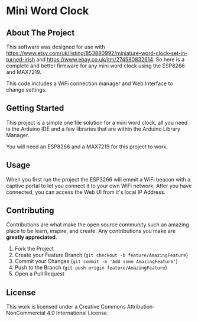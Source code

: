 # Mini Word Clock

## About The Project

This software was designed for use with https://www.etsy.com/uk/listing/853880992/miniature-word-clock-set-in-turned-irish and https://www.ebay.co.uk/itm/274580832614. So here is a complete and better firmware for any mini word clock using the ESP8266 and MAX7219.

This code includes a WiFi connection manager and Web Interface to change settings.

## Getting Started

This project is a simple one file solution for a mini word clock, all you need is the Arduino IDE and a few libraries that are within the Arduino Library Manager.

You will need an ESP8266 and a MAX7219 for this project to work.


## Usage

When you first run the project the ESP3266 will emmit a WiFi beacon with a captive portal to let you connect it to your own WiFi network. After you have connected, you can access the Web UI from it's local IP Address.


## Contributing

Contributions are what make the open source community such an amazing place to be learn, inspire, and create. Any contributions you make are **greatly appreciated**.

1. Fork the Project
2. Create your Feature Branch (`git checkout -b feature/AmazingFeature`)
3. Commit your Changes (`git commit -m 'Add some AmazingFeature'`)
4. Push to the Branch (`git push origin feature/AmazingFeature`)
5. Open a Pull Request


## License

This work is licensed under a Creative Commons Attribution-NonCommercial 4.0 International License.
